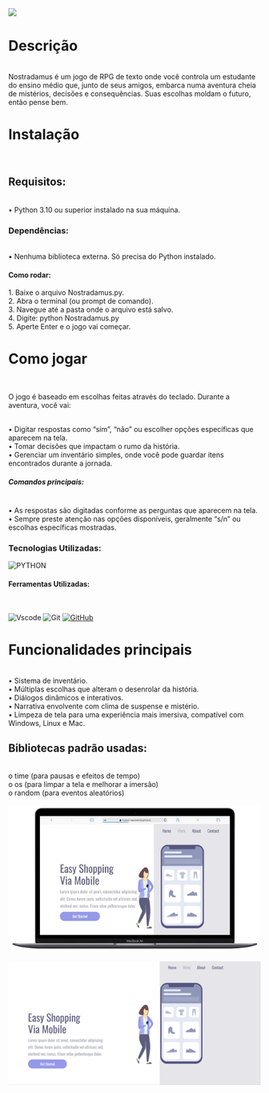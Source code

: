<img src="https://sdmntprsouthcentralus.oaiusercontent.com/files/00000000-a0dc-61f7-b427-5abadb8823f7/raw?se=2025-05-24T02%3A36%3A14Z&sp=r&sv=2024-08-04&sr=b&scid=c7e3bb95-7eaa-5dd6-b0b1-d66a09b44bd8&skoid=04233560-0ad7-493e-8bf0-1347c317d021&sktid=a48cca56-e6da-484e-a814-9c849652bcb3&skt=2025-05-23T18%3A39%3A41Z&ske=2025-05-24T18%3A39%3A41Z&sks=b&skv=2024-08-04&sig=Kc90C4GHd//H1dloFssMBMpy9Lq8tPCD8Q/1Nnv90fY%3D">
<h1>Descrição</h1>
<br>
Nostradamus é um jogo de RPG de texto onde você controla um estudante do ensino 
médio que, junto de seus amigos, embarca numa aventura cheia de mistérios, decisões e 
consequências. Suas escolhas moldam o futuro, então pense bem. 
<br>
<h1>Instalação</h1>
<br>
<h2>Requisitos:</h2>
<br>
• Python 3.10 ou superior instalado na sua máquina.
<br>
<h3>Dependências:</h3>
<br>
• Nenhuma biblioteca externa. Só precisa do Python instalado.
<br>
<h4>Como rodar:</h4>
1. Baixe o arquivo Nostradamus.py. 
<br>
2. Abra o terminal (ou prompt de comando). 
<br>
3. Navegue até a pasta onde o arquivo está salvo. 
<br>
4. Digite: python Nostradamus.py 
<br>
5. Aperte Enter e o jogo vai começar. 

<h1>Como jogar</h1>
<br>
<p>O jogo é baseado em escolhas feitas através do teclado. Durante a aventura, você vai:</p>
<br>
• Digitar respostas como “sim”, “não” ou escolher opções específicas que 
aparecem na tela. 
<br>
• Tomar decisões que impactam o rumo da história. 
<br>
• Gerenciar um inventário simples, onde você pode guardar itens encontrados 
durante a jornada. 

<h5>Comandos principais:</h5>
<br>
• As respostas são digitadas conforme as perguntas que aparecem na tela. 
<br>
• Sempre preste atenção nas opções disponíveis, geralmente “s/n” ou escolhas 
específicas mostradas. 
<br>
<h3>Tecnologias Utilizadas:</h3>

![PYTHON](https://img.shields.io/badge/Python-3776AB?style=for-the-badge&logo=python&logoColor=white)

<h4>Ferramentas Utilizadas:</h4>
<br>

![Vscode](https://img.shields.io/badge/Vscode-007ACC?style=for-the-badge&logo=visual-studio-code&logoColor=white)
![Git](https://img.shields.io/badge/GIT-E44C30?style=for-the-badge&logo=git&logoColor=white)
[![GitHub](https://img.shields.io/badge/GitHub-100000?style=for-the-badge&logo=github&logoColor=white)](https://github.com/SEUUSERNAME)
<br>
<h1>Funcionalidades principais </h1>
<br>
• Sistema de inventário. 
<br>
• Múltiplas escolhas que alteram o desenrolar da história. 
<br>
• Diálogos dinâmicos e interativos. 
<br>
• Narrativa envolvente com clima de suspense e mistério. 
<br>
• Limpeza de tela para uma experiência mais imersiva, compatível com Windows, 
Linux e Mac.
<br>
<h2>Bibliotecas padrão usadas:</h2>
<br>
o time (para pausas e efeitos de tempo) 
<br>
o os (para limpar a tela e melhorar a imersão) 
<br>
o random (para eventos aleatórios) 






<br>
<br>
<img src="https://github.com/Hudson-Nasciment0/Easy-Shopping-Via-Mobile/blob/main/assets/Macbook.png?raw=true">
<br>
<br>
<img src="https://github.com/Hudson-Nasciment0/Easy-Shopping-Via-Mobile/blob/main/assets/Desktop.png?raw=true">
